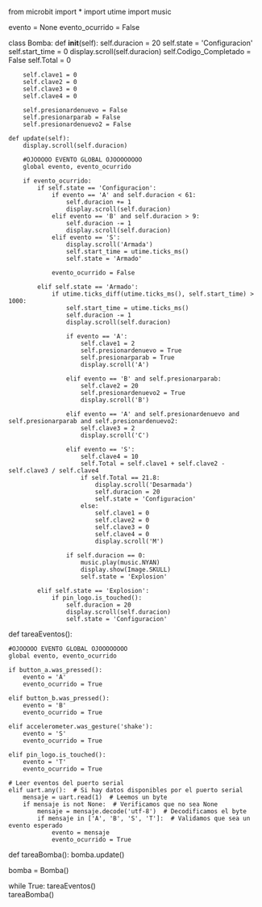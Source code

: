 from microbit import *
import utime
import music


evento = None
evento_ocurrido = False

class Bomba:
    def __init__(self):
        self.duracion = 20
        self.state = 'Configuracion'
        self.start_time = 0
        display.scroll(self.duracion)
        self.Codigo_Completado = False
        self.Total = 0

        self.clave1 = 0
        self.clave2 = 0
        self.clave3 = 0
        self.clave4 = 0 

        self.presionardenuevo = False
        self.presionarparab = False
        self.presionardenuevo2 = False

    def update(self):
        display.scroll(self.duracion)

        #OJOOOOO EVENTO GLOBAL OJOOOOOOOO
        global evento, evento_ocurrido

        if evento_ocurrido:
            if self.state == 'Configuracion':
                if evento == 'A' and self.duracion < 61:
                    self.duracion += 1 
                    display.scroll(self.duracion)
                elif evento == 'B' and self.duracion > 9:
                    self.duracion -= 1
                    display.scroll(self.duracion)
                elif evento == 'S':
                    display.scroll('Armada')
                    self.start_time = utime.ticks_ms()
                    self.state = 'Armado'
                    
                evento_ocurrido = False 
                
            elif self.state == 'Armado':
                if utime.ticks_diff(utime.ticks_ms(), self.start_time) > 1000:
                    self.start_time = utime.ticks_ms()
                    self.duracion -= 1
                    display.scroll(self.duracion)

                    if evento == 'A':
                        self.clave1 = 2
                        self.presionardenuevo = True
                        self.presionarparab = True
                        display.scroll('A')

                    elif evento == 'B' and self.presionarparab:
                        self.clave2 = 20
                        self.presionardenuevo2 = True
                        display.scroll('B')

                    elif evento == 'A' and self.presionardenuevo and self.presionarparab and self.presionardenuevo2:
                        self.clave3 = 2
                        display.scroll('C')

                    elif evento == 'S':
                        self.clave4 = 10
                        self.Total = self.clave1 + self.clave2 - self.clave3 / self.clave4
                        if self.Total == 21.8:
                            display.scroll('Desarmada')
                            self.duracion = 20
                            self.state = 'Configuracion'
                        else: 
                            self.clave1 = 0
                            self.clave2 = 0
                            self.clave3 = 0
                            self.clave4 = 0
                            display.scroll('M')

                    if self.duracion == 0:
                        music.play(music.NYAN)
                        display.show(Image.SKULL)
                        self.state = 'Explosion'

            elif self.state == 'Explosion':
                if pin_logo.is_touched():
                    self.duracion = 20
                    display.scroll(self.duracion)
                    self.state = 'Configuracion'



def tareaEventos():
    
    #OJOOOOO EVENTO GLOBAL OJOOOOOOOO
    global evento, evento_ocurrido
    
    if button_a.was_pressed():
        evento = 'A'
        evento_ocurrido = True
        
    elif button_b.was_pressed():
        evento = 'B'
        evento_ocurrido = True
        
    elif accelerometer.was_gesture('shake'):
        evento = 'S'
        evento_ocurrido = True
        
    elif pin_logo.is_touched():
        evento = 'T'
        evento_ocurrido = True
    
    # Leer eventos del puerto serial
    elif uart.any():  # Si hay datos disponibles por el puerto serial
        mensaje = uart.read(1)  # Leemos un byte
        if mensaje is not None:  # Verificamos que no sea None
            mensaje = mensaje.decode('utf-8')  # Decodificamos el byte
            if mensaje in ['A', 'B', 'S', 'T']:  # Validamos que sea un evento esperado
                evento = mensaje
                evento_ocurrido = True


def tareaBomba():
    bomba.update()

bomba = Bomba()

while True:
    tareaEventos()  
    tareaBomba()   
